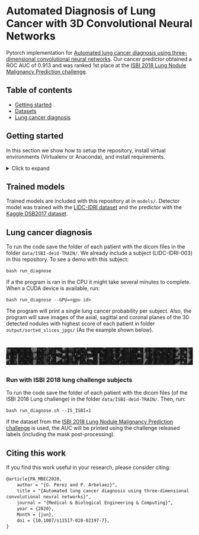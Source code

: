 # Automated Diagnosis of Lung Cancer with 3D Convolutional Neural Networks

Pytorch implementation for [Automated lung cancer diagnosis using three-dimensional convolutional neural networks](https://rdcu.be/b4Gc7). 
Our cancer predictor obtained a ROC AUC of 0.913 and was ranked 1st place at the [ISBI 2018 Lung Nodule Malignancy Prediction challenge](https://bit.ly/2JPNnGS).

## Table of contents
* [Getting started](#getting-started)
* [Datasets](#datasets)
* [Lung cancer diagnosis](#lung-cancer-diagnosis)

## Getting started

In this section we show how to setup the repository, install virtual environments (Virtualenv or Anaconda), and install requirements.

<details>
<summary>Click to expand</summary>

1. **Clone the repository:** To download this repository run:
```
$ git clone https://github.com/gperezs/LungCancerDiagnosis-pytorch.git
$ cd LungCancerDiagnosis-pytorch
```

-------
### Using Anaconda

2. **Install Anaconda:** We recommend using the free [Anaconda Python
distribution](https://www.anaconda.com/download/), which provides an
easy way for you to handle package dependencies. Please be sure to
download the Python 3 version.

3. **Anaconda virtual environment:** To set up and activate the virtual environment,
run:
```
$ conda create -n <env name> python=3.*
$ conda activate <env name>
```

To install requirements, run:
```
$ conda install --yes --file requirements.txt
```

4. **PyTorch:** To install pytorch follow the instructions [here](https://pytorch.org/).
</details>

## Trained models

Trained models are included with this repository at in `models/`. Detector model was trained with the [LIDC-IDRI dataset](https://wiki.cancerimagingarchive.net/display/Public/LIDC-IDRI) and the predictor with the [Kaggle DSB2017 dataset](https://www.kaggle.com/c/data-science-bowl-2017).

## Lung cancer diagnosis

To run the code save the folder of each patient with the dicom files in the folder `data/ISBI-deid-TRAIN/`. We already include a subject (LIDC-IDRI-003) in this repository. To see a demo with this subject:
```
bash run_diagnose
```
If a the program is ran in the CPU it might take several minutes to complete. When a CUDA device is available, run:
```
bash run_diagnose --GPU=<gpu id>
```
The program will print a single lung cancer probability per subject. Also, the program will save images of 
the axial, sagittal and coronal planes of the 30 detected nodules with highest score of each patient in 
folder `output/sorted_slices_jpgs/` (As the example shown below). 

<h1 align="center">
  <a><img width="1000" src="output_sample.jpg" alt="ranked_nodules"></a>
</h1>

### Run with ISBI 2018 lung challenge subjects

To run the code save the folder of each patient with the dicom files (of the ISBI 2018 Lung challenge) in the folder `data/ISBI-deid-TRAIN/`. Then, run:
```
bash run_diagnose.sh --IS_ISBI=1
```

If the dataset from the [ISBI 2018 Lung Nodule Malignancy Prediction challenge](https://bit.ly/2JPNnGS) is used, the AUC will be printed using the challenge released labels (including the mask post-processing). 



## Citing this work

If you find this work useful in your research, please consider citing:
```
@article{PA_MBEC2020,
    author = "{G. Perez and P. Arbelaez}",
    title = "{Automated lung cancer diagnosis using three-dimensional convolutional neural networks}",
    journal = "{Medical & Biological Engineering & Computing}",
    year = {2020},
    Month = {jun},
    doi = {10.1007/s11517-020-02197-7},
}
```
